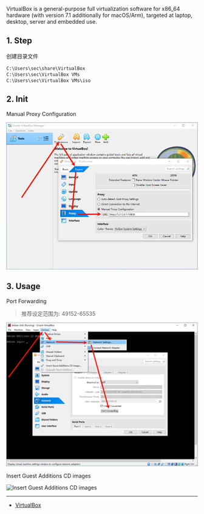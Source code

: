 VirtualBox is a general-purpose full virtualization software for x86_64 hardware (with version 7.1 additionally for macOS/Arm), targeted at laptop, desktop, server and embedded use.

## 1. Step

创建目录文件

```
C:\Users\sec\share\VirtualBox
C:\Users\sec\VirtualBox VMs
C:\Users\sec\VirtualBox VMs\iso
```

## 2. Init

Manual Proxy Configuration

![Manual Proxy Configuration](./../../../images/VirtualBox/Manual%20Proxy%20Configuration.png)

## 3. Usage

Port Forwarding

> 推荐设定范围为: 49152-65535

![Port Forwarding](./../../../images/VirtualBox/Port%20Forwarding.png)

Insert Guest Additions CD images

![Insert Guest Additions CD images](./../../../images/VirtualBox/Insert%20Guest%20Additions%20CD%20images.png)

---

- [VirtualBox](https://www.virtualbox.org/)

